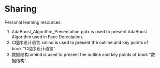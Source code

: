 # Sharing
Personal learning resources. 
1. AdaBoost_Algorithm_Presentation.pptx is used to present AdaBoost Algorithm used in Face Detectation. 
2. C程序设计语言.xmind is used to present the outline and key points of book "C程序设计语言".
3. 数据结构.xmind is used to present the outline and key points of book "数据结构".
